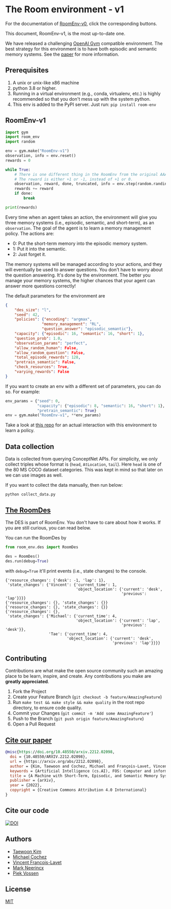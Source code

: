 # The Room environment - v1

For the documentation of [RoomEnv-v0](./documents/README-v0.md), click the corresponding buttons.

This document, RoomEnv-v1, is the most up-to-date one.

We have released a challenging [OpenAI Gym](https://www.gymlibrary.dev/) compatible
environment. The best strategy for this environment is to have both episodic and semantic
memory systems. See the [paper](https://arxiv.org/abs/2212.02098) for more information.

## Prerequisites

1. A unix or unix-like x86 machine
1. python 3.8 or higher.
1. Running in a virtual environment (e.g., conda, virtualenv, etc.) is highly recommended so that you don't mess up with the system python.
1. This env is added to the PyPI server. Just run: `pip install room-env`

## RoomEnv-v1

```python
import gym
import room_env
import random

env = gym.make("RoomEnv-v1")
observation, info = env.reset()
rewards = 0

while True:
    # There is one different thing in the RoomEnv from the original AAAI-2023 paper:
    # The reward is either +1 or -1, instead of +1 or 0.
    observation, reward, done, truncated, info = env.step(random.randint(0, 2))
    rewards += reward
    if done:
        break

print(rewards)
```

Every time when an agent takes an action, the environment will give you three memory
systems (i.e., episodic, semantic, and short-term), as an `observation`. The goal of the
agent is to learn a memory management policy. The actions are:

- 0: Put the short-term memory into the episodic memory system.
- 1: Put it into the semantic.
- 2: Just forget it.

The memory systems will be managed according to your actions, and they will eventually
be used to answer questions. You don't have to worry about the question answering. It's done
by the environment. The better you manage your memory systems, the higher chances that
your agent can answer more questions correctly!

The default parameters for the environment are

```json
{
    "des_size": "l",
    "seed": 42,
    "policies": {"encoding": "argmax",
                "memory_management": "RL",
                "question_answer": "episodic_semantic"},
    "capacity": {"episodic": 16, "semantic": 16, "short": 1},
    "question_prob": 1.0,
    "observation_params": "perfect",
    "allow_random_human": False,
    "allow_random_question": False,
    "total_episode_rewards": 128,
    "pretrain_semantic": False,
    "check_resources": True,
    "varying_rewards": False
}
```

If you want to create an env with a different set of parameters, you can do so. For example:

```python
env_params = {"seed": 0,
              "capacity": {"episodic": 8, "semantic": 16, "short": 1},
              "pretrain_semantic": True}
env = gym.make("RoomEnv-v1", **env_params)
```

Take a look at [this repo](https://github.com/tae898/explicit-memory) for an actual
interaction with this environment to learn a policy.

## Data collection

Data is collected from querying ConceptNet APIs. For simplicity, we only collect triples
whose format is (`head`, `AtLocation`, `tail`). Here `head` is one of the 80 MS COCO
dataset categories. This was kept in mind so that later on we can use images as well.

If you want to collect the data manually, then run below:

```
python collect_data.py
```

## [The RoomDes](room_env/des.py)

The DES is part of RoomEnv. You don't have to care about how it works. If you are still
curious, you can read below.

You can run the RoomDes by

```python
from room_env.des import RoomDes

des = RoomDes()
des.run(debug=True)
```

with `debug=True` it'll print events (i.e., state changes) to the console.

```console
{'resource_changes': {'desk': -1, 'lap': 1},
 'state_changes': {'Vincent': {'current_time': 1,
                               'object_location': {'current': 'desk',
                                                   'previous': 'lap'}}}}
{'resource_changes': {}, 'state_changes': {}}
{'resource_changes': {}, 'state_changes': {}}
{'resource_changes': {},
 'state_changes': {'Michael': {'current_time': 4,
                               'object_location': {'current': 'lap',
                                                   'previous': 'desk'}},
                   'Tae': {'current_time': 4,
                           'object_location': {'current': 'desk',
                                               'previous': 'lap'}}}}
```

## Contributing

Contributions are what make the open source community such an amazing place to be learn,
inspire, and create. Any contributions you make are **greatly appreciated**.

1. Fork the Project
1. Create your Feature Branch (`git checkout -b feature/AmazingFeature`)
1. Run `make test && make style && make quality` in the root repo directory,
   to ensure code quality.
1. Commit your Changes (`git commit -m 'Add some AmazingFeature'`)
1. Push to the Branch (`git push origin feature/AmazingFeature`)
1. Open a Pull Request

## [Cite our paper](https://arxiv.org/abs/2212.02098)

```bibtex
@misc{https://doi.org/10.48550/arxiv.2212.02098,
  doi = {10.48550/ARXIV.2212.02098},
  url = {https://arxiv.org/abs/2212.02098},
  author = {Kim, Taewoon and Cochez, Michael and François-Lavet, Vincent and Neerincx, Mark and Vossen, Piek},
  keywords = {Artificial Intelligence (cs.AI), FOS: Computer and information sciences, FOS: Computer and information sciences},
  title = {A Machine with Short-Term, Episodic, and Semantic Memory Systems},
  publisher = {arXiv},
  year = {2022},
  copyright = {Creative Commons Attribution 4.0 International}
}
```

## Cite our code

[![DOI](https://zenodo.org/badge/477781069.svg)](https://zenodo.org/badge/latestdoi/477781069)

## Authors

- [Taewoon Kim](https://taewoon.kim/)
- [Michael Cochez](https://www.cochez.nl/)
- [Vincent Francois-Lavet](http://vincent.francois-l.be/)
- [Mark Neerincx](https://ocw.tudelft.nl/teachers/m_a_neerincx/)
- [Piek Vossen](https://vossen.info/)

## License

[MIT](https://choosealicense.com/licenses/mit/)
